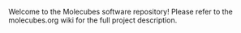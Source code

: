 Welcome to the Molecubes software repository! 
Please refer to the molecubes.org wiki for the full project description. 
